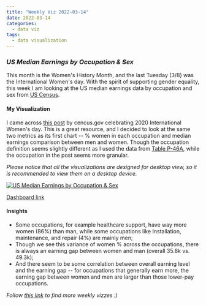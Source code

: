 ```yaml
---
title: "Weekly Viz 2022-03-14"
date: 2022-03-14
categories:
  - data viz
tags:
  - data visualization
---
```


### *US Median Earnings by Occupation & Sex*

This month is the Women's History Month, and the last Tuesday (3/8) was the International Women's day. With the spirit of supporting gender equality, this week I am looking at the US median earnings data by occupation and sex from [US Census](https://www.census.gov/data/tables/time-series/demo/income-poverty/historical-income-people.html).  

#### My Visualization

I came across [this post](https://www.census.gov/newsroom/stories/international-womens-day.html#:~:text=Beginning%20in%201910%2C%20March%208,observed%20as%20International%20Women's%20Day.) by cencus.gov celebrating 2020 International Women's day. This is a great resource, and I decided to look at the same two metrics as its first chart -- % women in each occupation and median earnings comparison between men and women. Though the occupation definition seems slightly different as I used the data from [Table P-46A](https://www.census.gov/data/tables/time-series/demo/income-poverty/historical-income-people.html), while the occupation in the post seems more granular.  

*Please notice that all the visualizations are designed for desktop view, so it is recommended to view them on a desktop device.*  

<div class='tableauPlaceholder' id='viz1647317231711' style='position: relative'>
  <noscript><a href='#'>
    <img alt='US Median Earnings by Occupation &amp; Sex ' src='https:&#47;&#47;public.tableau.com&#47;static&#47;images&#47;20&#47;20220314USMedianEarningsbyOccupationSex&#47;USMedianEarningsbyOccupationSex&#47;1_rss.png' style='border: none' />
    </a></noscript>
  <object class='tableauViz'  style='display:none;'>
  <param name='host_url' value='https%3A%2F%2Fpublic.tableau.com%2F' />
  <param name='embed_code_version' value='3' /> 
  <param name='site_root' value='' />
    <param name='name' value='20220314USMedianEarningsbyOccupationSex&#47;USMedianEarningsbyOccupationSex' />
    <param name='tabs' value='no' />
    <param name='toolbar' value='yes' />
    <param name='static_image' value='https:&#47;&#47;public.tableau.com&#47;static&#47;images&#47;20&#47;20220314USMedianEarningsbyOccupationSex&#47;USMedianEarningsbyOccupationSex&#47;1.png' /> 
    <param name='animate_transition' value='yes' />
    <param name='display_static_image' value='yes' />
    <param name='display_spinner' value='yes' />
    <param name='display_overlay' value='yes' />
    <param name='display_count' value='yes' />
    <param name='language' value='en-US' />
    <param name='filter' value='publish=yes' />
  </object></div>            
  <script type='text/javascript'>       
  var divElement = document.getElementById('viz1647317231711');     
  var vizElement = divElement.getElementsByTagName('object')[0];          
  if ( divElement.offsetWidth > 800 ) { vizElement.style.width='800px';vizElement.style.height='727px';} else if ( divElement.offsetWidth > 500 ) { vizElement.style.width='800px';vizElement.style.height='727px';} else { vizElement.style.width='100%';vizElement.style.height='827px';}    
  var scriptElement = document.createElement('script');         
  scriptElement.src = 'https://public.tableau.com/javascripts/api/viz_v1.js';   
  vizElement.parentNode.insertBefore(scriptElement, vizElement);             
</script>
  
[Dashboard link](https://public.tableau.com/views/20220314USMedianEarningsbyOccupationSex/USMedianEarningsbyOccupationSex?:language=en-US&publish=yes&:display_count=n&:origin=viz_share_link)
  
#### Insights
* Some occupations, for example healthcare support, have way more women (86%) than man, while some occupations like Installation, maintenance, and repair (4%) are mainly men;  
* Though we see this variance of women % across the occupations, there is always an earning gap between women and man (overall 35.8k vs. 49.3k);  
* And there seem to be some correlation between overall earning level and the earning gap -- for occupations that generally earn more, the earning gap between women and men are larger than those lower-pay occupations.  

*Follow [this link](https://yudong-94.github.io/personal-website/project/WeeklyViz2022/) to find more weekly vizzes :)*

